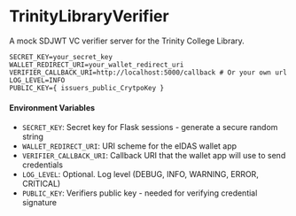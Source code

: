 # TrinityLibraryVerifier
A mock SDJWT VC verifier server for the Trinity College Library.


```env
SECRET_KEY=your_secret_key
WALLET_REDIRECT_URI=your_wallet_redirect_uri
VERIFIER_CALLBACK_URI=http://localhost:5000/callback # Or your own url
LOG_LEVEL=INFO
PUBLIC_KEY={ issuers_public_CrytpoKey }
```

#### Environment Variables

- `SECRET_KEY`: Secret key for Flask sessions - generate a secure random string
- `WALLET_REDIRECT_URI`: URI scheme for the eIDAS wallet app
- `VERIFIER_CALLBACK_URI`: Callback URI that the wallet app will use to send credentials
- `LOG_LEVEL`: Optional. Log level (DEBUG, INFO, WARNING, ERROR, CRITICAL)
- `PUBLIC_KEY`: Verifiers public key - needed for verifying credential signature